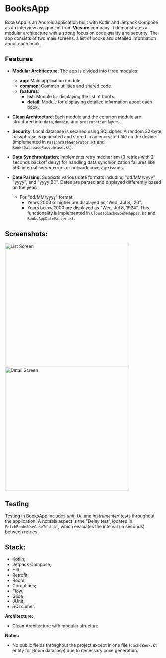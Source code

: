 # BooksApp

BooksApp is an Android application built with Kotlin and Jetpack Compose as an interview assignment from **Viesure** company. It demonstrates a modular architecture with a strong focus on code quality and security. The app consists of two main screens: a list of books and detailed information about each book.


## Features

- **Modular Architecture**: The app is divided into three modules:
  - **app**: Main application module.
  - **common**: Common utilities and shared code.
  - **features**:
    - **list**: Module for displaying the list of books.
    - **detail**: Module for displaying detailed information about each book.
  
- **Clean Architecture**: Each module and the common module are structured into `data`, `domain`, and `presentation` layers.

- **Security**: Local database is secured using SQLcipher. A random 32-byte passphrase is generated and stored in an encrypted file on the device (implemented in `PassphraseGenerator.kt` and `BooksDatabasePassphrase.kt`).

- **Data Synchronization**: Implements retry mechanism (3 retries with 2 seconds backoff delay) for handling data synchronization failures like 500 internal server errors or network coverage issues.

- **Date Parsing**: Supports various date formats including "dd/MM/yyyy", "yyyy", and "yyyy BC". Dates are parsed and displayed differently based on the year:
  - For "dd/MM/yyyy" format:
    - Years 2000 or higher are displayed as "Wed, Jul 8, '20".
    - Years below 2000 are displayed as "Wed, Jul 8, 1924".
  This functionality is implemented in `CloudToCacheBookMapper.kt` and `BooksAppDateParser.kt`.


## Screenshots:

<img src="https://github.com/KontVIP/BooksApp/assets/76660306/8ce19c95-9892-4487-ada5-6c38d4ab1b65" alt="List Screen" width="400"/>  
<img src="https://github.com/KontVIP/BooksApp/assets/76660306/f2d8a701-1b47-45e6-bc4f-1de77c0f0ee3" alt="Detail Screen" width="400"/>


## Testing

Testing in BooksApp includes *unit*, *UI*, and *instrumented* tests throughout the application. A notable aspect is the "Delay test", located in `FetchBooksUseCaseTest.kt`, which evaluates the interval (in seconds) between retries.


## Stack:

- Kotlin;
- Jetpack Compose;
- Hilt;
- Retrofit;
- Room;
- Coroutines;
- Flow;
- Glide;
- JUnit;
- SQLcipher.

**Architecture:**
- Clean Architecture with modular structure.

**Notes:**
- No public fields throughout the project except in one file (`CacheBook.kt` entity for Room database) due to necessary code generation.
